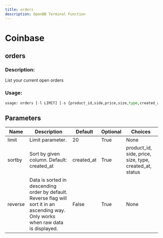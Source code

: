 ```yaml
---
title: orders
description: OpenBB Terminal Function
---
```


# Coinbase

## orders

### Description: 

List your current open orders

### Usage: 
```python
usage: orders [-l LIMIT] [-s {product_id,side,price,size,type,created_at,status}] [-r]
```

## Parameters

| Name | Description | Default | Optional | Choices |
| ---- | ----------- | ------- | -------- | ------- |
| limit | Limit parameter. | 20 | True | None |
| sortby | Sort by given column. Default: created_at | created_at | True | product_id, side, price, size, type, created_at, status |
| reverse | Data is sorted in descending order by default. Reverse flag will sort it in an ascending way. Only works when raw data is displayed. | False | True | None |


